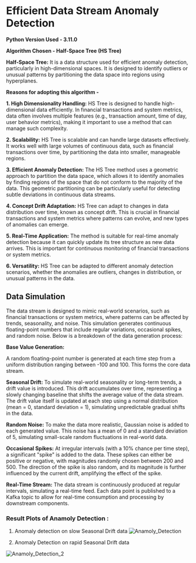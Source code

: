 # Efficient Data Stream Anomaly Detection

**Python Version Used - 3.11.0**


**Algorithm Chosen - Half-Space Tree (HS Tree)**

**Half-Space Tree:** It is a data structure used for efficient anomaly detection, particularly in high-dimensional spaces. It is designed to identify outliers or unusual patterns by partitioning the data space into regions using hyperplanes.

**Reasons for adopting this algorithm -**

**1. High Dimensionality Handling:** HS Tree is designed to handle high-dimensional data efficiently. In financial transactions and system metrics, data often involves multiple features (e.g., transaction amount, time of day, user behavior metrics), making it important to use a method that can manage such complexity.

**2. Scalability:** HS Tree is scalable and can handle large datasets effectively. It works well with large volumes of continuous data, such as financial transactions over time, by partitioning the data into smaller, manageable regions.

**3. Efficient Anomaly Detection:** The HS Tree method uses a geometric approach to partition the data space, which allows it to identify anomalies by finding regions of the space that do not conform to the majority of the data. This geometric partitioning can be particularly useful for detecting subtle deviations in continuous data streams.

**4. Concept Drift Adaptation:** HS Tree can adapt to changes in data distribution over time, known as concept drift. This is crucial in financial transactions and system metrics where patterns can evolve, and new types of anomalies can emerge.

**5. Real-Time Application:** The method is suitable for real-time anomaly detection because it can quickly update its tree structure as new data arrives. This is important for continuous monitoring of financial transactions or system metrics.

**6. Versatility:** HS Tree can be adapted to different anomaly detection scenarios, whether the anomalies are outliers, changes in distribution, or unusual patterns in the data.


## Data Simulation

The data stream is designed to mimic real-world scenarios, such as financial transactions or system metrics, where patterns can be affected by trends, seasonality, and noise. This simulation generates continuous floating-point numbers that include regular variations, occasional spikes, and random noise. Below is a breakdown of the data generation process:

**Base Value Generation:**

A random floating-point number is generated at each time step from a uniform distribution ranging between -100 and 100. This forms the core data stream.

**Seasonal Drift:**
To simulate real-world seasonality or long-term trends, a drift value is introduced. This drift accumulates over time, representing a slowly changing baseline that shifts the average value of the data stream. The drift value itself is updated at each step using a normal distribution (mean = 0, standard deviation = 1), simulating unpredictable gradual shifts in the data.

**Random Noise:**
To make the data more realistic, Gaussian noise is added to each generated value. This noise has a mean of 0 and a standard deviation of 5, simulating small-scale random fluctuations in real-world data.

**Occasional Spikes:**
At irregular intervals (with a 10% chance per time step), a significant "spike" is added to the data. These spikes can either be positive or negative, with magnitudes randomly chosen between 200 and 500. The direction of the spike is also random, and its magnitude is further influenced by the current drift, amplifying the effect of the spike.

**Real-Time Stream:**
The data stream is continuously produced at regular intervals, simulating a real-time feed. Each data point is published to a Kafka topic to allow for real-time consumption and processing by downstream components.



### Result Plots of Anamoly Detection :

1. Anomaly detection on slow Seasonal Drift data
![Anamoly_Detection](https://github.com/user-attachments/assets/0e984df5-7ed5-4e5c-a8f6-9df49d9f7a88)





2. Anomaly Detection on rapid Seasonal Drift data

![Anamoly_Detection_2](https://github.com/user-attachments/assets/3bb99c8f-067a-4bba-bb4b-d161de0ee770)



